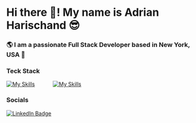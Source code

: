 # Hi there 👋! My name is Adrian Harischand 😎 
### 🌎 I am a passionate Full Stack Developer based in New York, USA 📍
### Teck Stack
[![My Skills](https://skillicons.dev/icons?i=html,css,js,ts,python,java)](https://skillicons.dev) &nbsp;&nbsp;&nbsp;&nbsp;&nbsp;&nbsp;&nbsp;&nbsp;&nbsp;&nbsp; [![My Skills](https://skillicons.dev/icons?i=bootstrap,tailwind,react,express,flask)](https://skillicons.dev)

### Socials

<div id="badges">
  <a href="https://www.linkedin.com/in/adrianharischand/">
    <img src="https://img.shields.io/badge/LinkedIn-blue?style=for-the-badge&logo=linkedin&logoColor=white" alt="LinkedIn Badge"/>
  </a>
</div>
<!-- and I am a Junior Studying Computer Science @ Columbia University ♔ . -->
